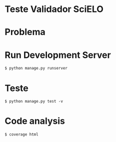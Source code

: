 # Teste Validador SciELO

# Problema


# Run Development Server

```
$ python manage.py runserver 
```

# Teste

```
$ python manage.py test -v
```

# Code analysis

```
$ coverage html
```